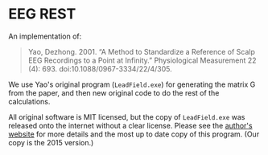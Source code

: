 # EEG REST

An implementation of:

> Yao, Dezhong. 2001. “A Method to Standardize a Reference of Scalp EEG Recordings to a Point at Infinity.” Physiological Measurement 22 (4): 693. doi:10.1088/0967-3334/22/4/305.

We use Yao's original program (`LeadField.exe`) for generating the matrix G from the paper, and then new original code to do the rest of the calculations.

All original software is MIT licensed, but the copy of `LeadField.exe` was released onto the internet without a clear license. Please see the [author's website](http://www.neuro.uestc.edu.cn/rest/) for more details and the most up to date copy of this program. (Our copy is the 2015 version.)
